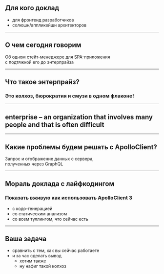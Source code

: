 
## Для кого доклад

- для фронтенд разработчиков <!-- .element: class="fragment green" -->
- солюшн/аппликейшн архитекторов <!-- .element: class="fragment orange" -->

-----

## О чем сегодня говорим

Об одном стейт-менеджере для SPA-приложения<br/>с подтяжкой его до энтерпрайза<!-- .element: class="fragment green" -->

-----

## Что такое энтерпрайз?

### Это колхоз, бюрократия и смузи в одном флаконе! <!-- .element: class="fragment red" -->

-----

## <span class="red">enterprise</span> – an organization that involves many people and that is often difficult

-----

## Какие проблемы будем решать с ApolloClient?

Запрос и отображение данных с сервера, <br/>полученных через GraphQL <!-- .element: class="fragment green" -->

-----

## Мораль доклада с лайфкодингом

### Показать вживую как использовать ApolloClient 3 <!-- .element: class="fragment green" -->

- с кодо-генерацией <!-- .element: class="fragment orange" -->
- со статическим анализом <!-- .element: class="fragment orange" -->
- со всем туллингом, что сейчас есть <!-- .element: class="fragment orange" -->

-----

## Ваша задача

- сравнить с тем, как вы сейчас работаете <!-- .element: class="fragment orange" -->
- и за час сделать вывод <!-- .element: class="fragment orange" -->
  - хотим также <!-- .element: class="fragment green" style="padding-top: 20px;" -->
  - ну нафиг такой колхоз <!-- .element: class="fragment red" -->
